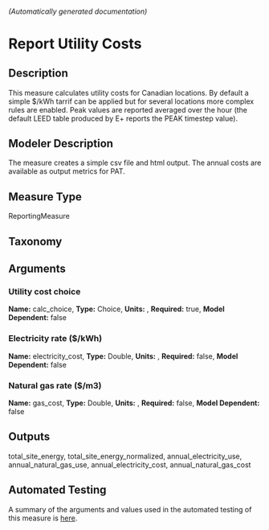 

###### (Automatically generated documentation)

# Report Utility Costs

## Description
This measure calculates utility costs for Canadian locations. By default a simple $/kWh tarrif can be applied but for 
	    several locations more complex rules are enabled.
		Peak values are reported averaged over the hour (the default LEED table produced by E+ reports the PEAK timestep value).

## Modeler Description
The measure creates a simple csv file and html output. The annual costs are available as output metrics for PAT.

## Measure Type
ReportingMeasure

## Taxonomy


## Arguments


### Utility cost choice

**Name:** calc_choice,
**Type:** Choice,
**Units:** ,
**Required:** true,
**Model Dependent:** false

### Electricity rate ($/kWh)

**Name:** electricity_cost,
**Type:** Double,
**Units:** ,
**Required:** false,
**Model Dependent:** false

### Natural gas rate ($/m3)

**Name:** gas_cost,
**Type:** Double,
**Units:** ,
**Required:** false,
**Model Dependent:** false





## Outputs














total_site_energy, total_site_energy_normalized, annual_electricity_use, annual_natural_gas_use, annual_electricity_cost, annual_natural_gas_cost


## Automated Testing
A summary of the arguments and values used in the automated testing of this measure is [here](./tests/README.md). 
